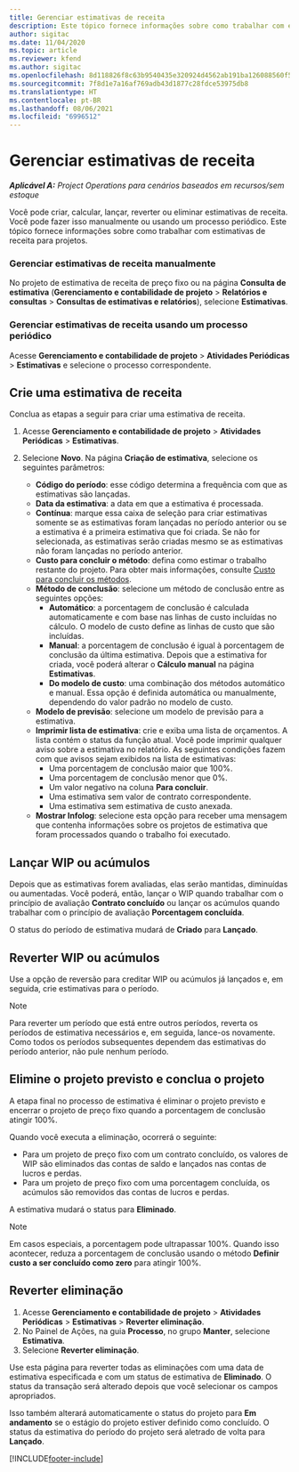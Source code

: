 ```yaml
---
title: Gerenciar estimativas de receita
description: Este tópico fornece informações sobre como trabalhar com estimativas de receita para projetos.
author: sigitac
ms.date: 11/04/2020
ms.topic: article
ms.reviewer: kfend
ms.author: sigitac
ms.openlocfilehash: 8d118826f8c63b9540435e320924d4562ab191ba126088560f5def1c1ff0b908
ms.sourcegitcommit: 7f8d1e7a16af769adb43d1877c28fdce53975db8
ms.translationtype: HT
ms.contentlocale: pt-BR
ms.lasthandoff: 08/06/2021
ms.locfileid: "6996512"
---
```

# <a name="manage-revenue-estimates"></a>Gerenciar estimativas de receita

_**Aplicável A:** Project Operations para cenários baseados em recursos/sem estoque_

Você pode criar, calcular, lançar, reverter ou eliminar estimativas de receita. Você pode fazer isso manualmente ou usando um processo periódico. Este tópico fornece informações sobre como trabalhar com estimativas de receita para projetos.

### <a name="manage-revenue-estimates-manually"></a>Gerenciar estimativas de receita manualmente

No projeto de estimativa de receita de preço fixo ou na página **Consulta de estimativa** (**Gerenciamento e contabilidade de projeto** > **Relatórios e consultas** > **Consultas de estimativas e relatórios**), selecione **Estimativas**.

### <a name="manage-revenue-estimates-using-a-periodic-process"></a>Gerenciar estimativas de receita usando um processo periódico

Acesse **Gerenciamento e contabilidade de projeto** > **Atividades Periódicas** > **Estimativas** e selecione o processo correspondente.

## <a name="create-a-revenue-estimate"></a>Crie uma estimativa de receita

Conclua as etapas a seguir para criar uma estimativa de receita. 

1. Acesse **Gerenciamento e contabilidade de projeto** > **Atividades Periódicas** > **Estimativas**.
2. Selecione **Novo**. Na página **Criação de estimativa**, selecione os seguintes parâmetros:

   - **Código do período**: esse código determina a frequência com que as estimativas são lançadas.
   - **Data da estimativa**: a data em que a estimativa é processada.
   - **Contínua**: marque essa caixa de seleção para criar estimativas somente se as estimativas foram lançadas no período anterior ou se a estimativa é a primeira estimativa que foi criada. Se não for selecionada, as estimativas serão criadas mesmo se as estimativas não foram lançadas no período anterior.
   - **Custo para concluir o método**: defina como estimar o trabalho restante do projeto. Para obter mais informações, consulte [Custo para concluir os métodos](cost-complete-methods.md).
   - **Método de conclusão**: selecione um método de conclusão entre as seguintes opções:
     - **Automático**: a porcentagem de conclusão é calculada automaticamente e com base nas linhas de custo incluídas no cálculo. O modelo de custo define as linhas de custo que são incluídas.
     - **Manual**: a porcentagem de conclusão é igual à porcentagem de conclusão da última estimativa. Depois que a estimativa for criada, você poderá alterar o **Cálculo manual** na página **Estimativas**.
     - **Do modelo de custo**: uma combinação dos métodos automático e manual. Essa opção é definida automática ou manualmente, dependendo do valor padrão no modelo de custo.
   - **Modelo de previsão**: selecione um modelo de previsão para a estimativa.
   - **Imprimir lista de estimativa**: crie e exiba uma lista de orçamentos. A lista contém o status da função atual. Você pode imprimir qualquer aviso sobre a estimativa no relatório. As seguintes condições fazem com que avisos sejam exibidos na lista de estimativas:
     - Uma porcentagem de conclusão maior que 100%.
     - Uma porcentagem de conclusão menor que 0%.
     - Um valor negativo na coluna **Para concluir**.
     - Uma estimativa sem valor de contrato correspondente.
     - Uma estimativa sem estimativa de custo anexada.
   - **Mostrar Infolog**: selecione esta opção para receber uma mensagem que contenha informações sobre os projetos de estimativa que foram processados quando o trabalho foi executado.


## <a name="post-wip-or-accruals"></a>Lançar WIP ou acúmulos

Depois que as estimativas forem avaliadas, elas serão mantidas, diminuídas ou aumentadas. Você poderá, então, lançar o WIP quando trabalhar com o princípio de avaliação **Contrato concluído** ou lançar os acúmulos quando trabalhar com o princípio de avaliação **Porcentagem concluída**.
  
O status do período de estimativa mudará de **Criado** para **Lançado**.

## <a name="reverse-wip-or-accruals"></a>Reverter WIP ou acúmulos

Use a opção de reversão para creditar WIP ou acúmulos já lançados e, em seguida, crie estimativas para o período.

> [!NOTE]
> Para reverter um período que está entre outros períodos, reverta os períodos de estimativa necessários e, em seguida, lance-os novamente. Como todos os períodos subsequentes dependem das estimativas do período anterior, não pule nenhum período.

## <a name="eliminate-the-estimate-project-and-finish-the-project"></a>Elimine o projeto previsto e conclua o projeto

A etapa final no processo de estimativa é eliminar o projeto previsto e encerrar o projeto de preço fixo quando a porcentagem de conclusão atingir 100%.

Quando você executa a eliminação, ocorrerá o seguinte:

- Para um projeto de preço fixo com um contrato concluído, os valores de WIP são eliminados das contas de saldo e lançados nas contas de lucros e perdas.
- Para um projeto de preço fixo com uma porcentagem concluída, os acúmulos são removidos das contas de lucros e perdas.

A estimativa mudará o status para **Eliminado**.

> [!NOTE]
> Em casos especiais, a porcentagem pode ultrapassar 100%. Quando isso acontecer, reduza a porcentagem de conclusão usando o método **Definir custo a ser concluído como zero** para atingir 100%.

## <a name="reverse-elimination"></a>Reverter eliminação

1. Acesse **Gerenciamento e contabilidade de projeto** > **Atividades Periódicas** > **Estimativas** > **Reverter eliminação**. 
2. No Painel de Ações, na guia **Processo**, no grupo **Manter**, selecione **Estimativa**. 
3. Selecione **Reverter eliminação**.

Use esta página para reverter todas as eliminações com uma data de estimativa especificada e com um status de estimativa de **Eliminado**. O status da transação será alterado depois que você selecionar os campos apropriados.

Isso também alterará automaticamente o status do projeto para **Em andamento** se o estágio do projeto estiver definido como concluído. O status da estimativa do período do projeto será aletrado de volta para **Lançado**.


[!INCLUDE[footer-include](../includes/footer-banner.md)]